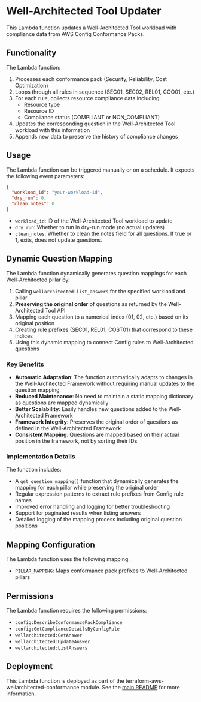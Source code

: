 # Well-Architected Tool Updater

This Lambda function updates a Well-Architected Tool workload with compliance data from AWS Config Conformance Packs.

## Functionality

The Lambda function:

1. Processes each conformance pack (Security, Reliability, Cost Optimization)
2. Loops through all rules in sequence (SEC01, SEC02, REL01, COO01, etc.)
3. For each rule, collects resource compliance data including:
   - Resource type
   - Resource ID
   - Compliance status (COMPLIANT or NON_COMPLIANT)
4. Updates the corresponding question in the Well-Architected Tool workload with this information
5. Appends new data to preserve the history of compliance changes

## Usage

The Lambda function can be triggered manually or on a schedule. It expects the following event parameters:

```json
{
  "workload_id": "your-workload-id",
  "dry_run": 0,
  "clean_notes": 0
}
```

- `workload_id`: ID of the Well-Architected Tool workload to update
- `dry_run`: Whether to run in dry-run mode (no actual updates)
- `clean_notes`: Whether to clean the notes field for all questions. If true or 1, exits, does not update questions.

## Dynamic Question Mapping

The Lambda function dynamically generates question mappings for each Well-Architected pillar by:

1. Calling `wellarchitected:list_answers` for the specified workload and pillar
2. **Preserving the original order** of questions as returned by the Well-Architected Tool API
3. Mapping each question to a numerical index (01, 02, etc.) based on its original position
4. Creating rule prefixes (SEC01, REL01, COST01) that correspond to these indices
5. Using this dynamic mapping to connect Config rules to Well-Architected questions

### Key Benefits

- **Automatic Adaptation**: The function automatically adapts to changes in the Well-Architected Framework without requiring manual updates to the question mapping
- **Reduced Maintenance**: No need to maintain a static mapping dictionary as questions are mapped dynamically
- **Better Scalability**: Easily handles new questions added to the Well-Architected Framework
- **Framework Integrity**: Preserves the original order of questions as defined in the Well-Architected Framework
- **Consistent Mapping**: Questions are mapped based on their actual position in the framework, not by sorting their IDs

### Implementation Details

The function includes:

- A `get_question_mapping()` function that dynamically generates the mapping for each pillar while preserving the original order
- Regular expression patterns to extract rule prefixes from Config rule names
- Improved error handling and logging for better troubleshooting
- Support for paginated results when listing answers
- Detailed logging of the mapping process including original question positions

## Mapping Configuration

The Lambda function uses the following mapping:

- `PILLAR_MAPPING`: Maps conformance pack prefixes to Well-Architected pillars

## Permissions

The Lambda function requires the following permissions:

- `config:DescribeConformancePackCompliance`
- `config:GetComplianceDetailsByConfigRule`
- `wellarchitected:GetAnswer`
- `wellarchitected:UpdateAnswer`
- `wellarchitected:ListAnswers`

## Deployment

This Lambda function is deployed as part of the terraform-aws-wellarchitected-conformance module. See the [main README](../../README.md) for more information.
